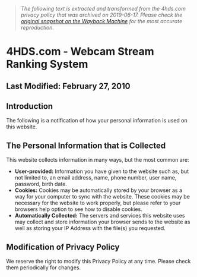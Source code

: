 > *The following text is extracted and transformed from the 4hds.com privacy policy that was archived on 2019-06-17. Please check the [original snapshot on the Wayback Machine](https://web.archive.org/web/20190617005739id_/http%3A//4hds.com/privacypolicy.php) for the most accurate reproduction.*

# 4HDS.com - Webcam Stream Ranking System

## Last Modified: February 27, 2010

## Introduction

The following is a notification of how your personal information is used on this website. 

## The Personal Information that is Collected

This website collects information in many ways, but the most common are: 

  * **User-provided:** Information you have given to the website such as, but not limited to, an email address, name, phone number, user name, password, birth date.
  * **Cookies:** Cookies may be automatically stored by your browser as a way for your computer to sync with the website. These cookies may be necessary for the website to work properly, but please refer to your browsers help option to see how to disable cookies.
  * **Automatically Collected:** The servers and services this website uses may collect and store information your browser sends to the website as well as storing your IP Address with the file(s) you requested.



## Modification of Privacy Policy

We reserve the right to modify this Privacy Policy at any time. Please check them periodically for changes. 
